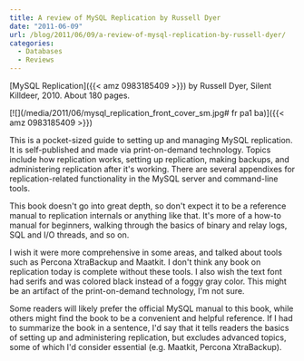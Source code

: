 ```yaml
---
title: A review of MySQL Replication by Russell Dyer
date: "2011-06-09"
url: /blog/2011/06/09/a-review-of-mysql-replication-by-russell-dyer/
categories:
  - Databases
  - Reviews
---
```

[MySQL Replication]({{< amz 0983185409 >}}) by Russell Dyer, Silent Killdeer, 2010. About 180 pages.

[![](/media/2011/06/mysql_replication_front_cover_sm.jpg# fr pa1 ba)]({{< amz 0983185409 >}}) 

This is a pocket-sized guide to setting up and managing MySQL replication. It is self-published and made via print-on-demand technology. Topics include how replication works, setting up replication, making backups, and administering replication after it's working. There are several appendixes for replication-related functionality in the MySQL server and command-line tools.

This book doesn't go into great depth, so don't expect it to be a reference manual to replication internals or anything like that. It's more of a how-to manual for beginners, walking through the basics of binary and relay logs, SQL and I/O threads, and so on.

I wish it were more comprehensive in some areas, and talked about tools such as Percona XtraBackup and Maatkit. I don't think any book on replication today is complete without these tools. I also wish the text font had serifs and was colored black instead of a foggy gray color. This might be an artifact of the print-on-demand technology, I'm not sure.

Some readers will likely prefer the official MySQL manual to this book, while others might find the book to be a convenient and helpful reference. If I had to summarize the book in a sentence, I'd say that it tells readers the basics of setting up and administering replication, but excludes advanced topics, some of which I'd consider essential (e.g. Maatkit, Percona XtraBackup).


